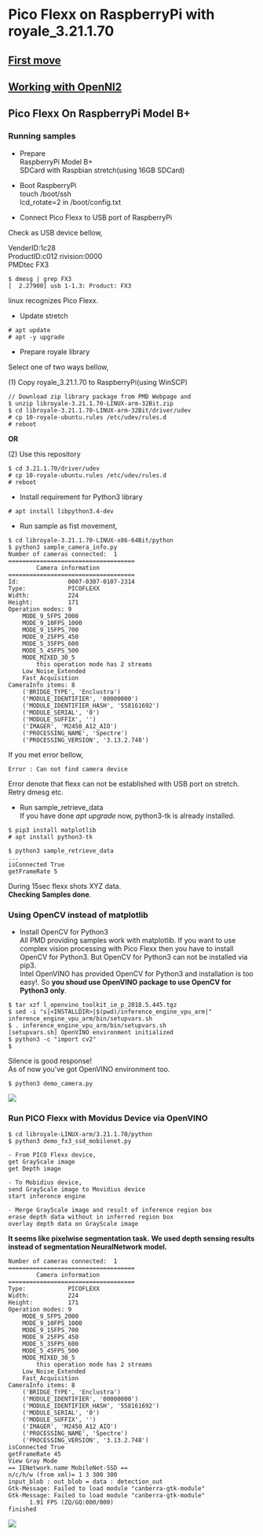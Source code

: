 # Pico Flexx on RaspberryPi with royale_3.21.1.70

## [First move](FirstContact.md)
## [Working with OpenNI2](royale+openni2.md)
## Pico Flexx On RaspberryPi Model B+

### Running samples  
- Prepare  
  RaspberryPi Model B+  
  SDCard with Raspbian stretch(using 16GB SDCard)  

- Boot RaspberryPi  
  touch /boot/ssh  
  lcd_rotate=2 in /boot/config.txt  

- Connect Pico Flexx to USB port of RaspberryPi  

Check as USB device bellow,  

VenderID:1c28  
ProductID:c012
rivision:0000  
PMDtec FX3

```
$ dmesg | grep FX3
[  2.27900] usb 1-1.3: Product: FX3
```
linux recognizes Pico Flexx.  

- Update stretch

```
# apt update
# apt -y upgrade
```

- Prepare royale library  

Select one of two ways bellow,  

(1) Copy royale_3.21.1.70 to RaspberryPi(using WinSCP)

```
// Download zip library package from PMD Webpage and
$ unzip libroyale-3.21.1.70-LINUX-arm-32Bit.zip
$ cd libroyale-3.21.1.70-LINUX-arm-32Bit/driver/udev
# cp 10-royale-ubuntu.rules /etc/udev/rules.d
# reboot

```
**OR**  

(2) Use this repository  

```
$ cd 3.21.1.70/driver/udev
# cp 10-royale-ubuntu.rules /etc/udev/rules.d
# reboot
```

- Install requirement for Python3 library  

```
# apt install libpython3.4-dev
```

- Run sample as fist movement,

```
$ cd libroyale-3.21.1.70-LINUX-x86-64Bit/python
$ python3 sample_camera_info.py 
Number of cameras connected:  1
====================================
        Camera information
====================================
Id:              0007-0307-0107-2314
Type:            PICOFLEXX
Width:           224
Height:          171
Operation modes: 9
    MODE_9_5FPS_2000
    MODE_9_10FPS_1000
    MODE_9_15FPS_700
    MODE_9_25FPS_450
    MODE_5_35FPS_600
    MODE_5_45FPS_500
    MODE_MIXED_30_5
        this operation mode has 2 streams
    Low_Noise_Extended
    Fast_Acquisition
CameraInfo items: 8
    ('BRIDGE_TYPE', 'Enclustra')
    ('MODULE_IDENTIFIER', '00000000')
    ('MODULE_IDENTIFIER_HASH', '558161692')
    ('MODULE_SERIAL', '0')
    ('MODULE_SUFFIX', '')
    ('IMAGER', 'M2450_A12_AIO')
    ('PROCESSING_NAME', 'Spectre')
    ('PROCESSING_VERSION', '3.13.2.748')
```

If you met error bellow,  
```
Error : Can not find camera device
```

Error denote that flexx can not be established with USB port on stretch. Retry dmesg etc.  

- Run sample_retrieve_data  
If you have done *apt upgrade* now, python3-tk is already installed.  

```
$ pip3 install matplotlib
# apt install python3-tk

$ python3 sample_retrieve_data
...
isConnected True
getFrameRate 5
```
During 15sec flexx shots XYZ data.  
**Checking Samples done**.  

### Using OpenCV instead of matplotlib  

- Install OpenCV for Python3  
  All PMD providing samples work with matplotlib. If you want to use complex vision processing with Pico Flexx then you have to install OpenCV for Python3. But OpenCV for Python3 can not be installed via pip3.  
  Intel OpenVINO has provided OpenCV for Python3 and installation is too easy!.  So **you shoud use OpenVINO package to use OpenCV for Python3 only**.  

```
$ tar xzf l_openvino_toolkit_ie_p_2018.5.445.tgz
$ sed -i "s|<INSTALLDIR>|$(pwd)/inference_engine_vpu_arm|"  inference_engine_vpu_arm/bin/setupvars.sh
$ . inference_engine_vpu_arm/bin/setupvars.sh
[setupvars.sh] OpenVINO environment initialized
$ python3 -c "import cv2"
$
```
Silence is good response!  
As of now you've got OpenVINO environment too.  

```
$ python3 demo_camera.py
```
![](files/Z.png)

### Run PICO Flexx with Movidus Device via OpenVINO  

    $ cd libroyale-LINUX-arm/3.21.1.70/python
    $ python3 demo_fx3_ssd_mobilenet.py

```
- From PICO Flexx device,  
get GrayScale image  
get Depth image  

- To Mobidius device,  
send GrayScale image to Movidius device  
start inference engine  

- Merge GrayScale image and result of inference region box  
erase depth data without in inferred region box  
overlay depth data on GrayScale image  
```

**It seems like pixelwise segmentation task.**
**We used depth sensing results instead of segmentation NeuralNetwork model.**  

```
Number of cameras connected:  1
====================================
        Camera information
====================================
Type:            PICOFLEXX
Width:           224
Height:          171
Operation modes: 9
    MODE_9_5FPS_2000
    MODE_9_10FPS_1000
    MODE_9_15FPS_700
    MODE_9_25FPS_450
    MODE_5_35FPS_600
    MODE_5_45FPS_500
    MODE_MIXED_30_5
        this operation mode has 2 streams
    Low_Noise_Extended
    Fast_Acquisition
CameraInfo items: 8
    ('BRIDGE_TYPE', 'Enclustra')
    ('MODULE_IDENTIFIER', '00000000')
    ('MODULE_IDENTIFIER_HASH', '558161692')
    ('MODULE_SERIAL', '0')
    ('MODULE_SUFFIX', '')
    ('IMAGER', 'M2450_A12_AIO')
    ('PROCESSING_NAME', 'Spectre')
    ('PROCESSING_VERSION', '3.13.2.748')
isConnected True
getFrameRate 45
View Gray Mode
== IENetwork.name MobileNet-SSD ==
n/c/h/w (from xml)= 1 3 300 300
input_blob : out_blob = data : detection_out
Gtk-Message: Failed to load module "canberra-gtk-module"
Gtk-Message: Failed to load module "canberra-gtk-module"
      1.91 FPS (ZQ/GQ:000/000)
finished
```

![](files/Z+G+Flexx.png)
